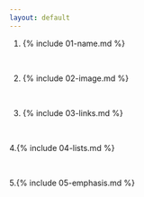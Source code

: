 ```yaml
---
layout: default
---
```


1. {% include 01-name.md %}

<br>

2. {% include 02-image.md %}

<br>

3. {% include 03-links.md %}

<br>

4.{% include 04-lists.md %}

<br>

5.{% include 05-emphasis.md %}
